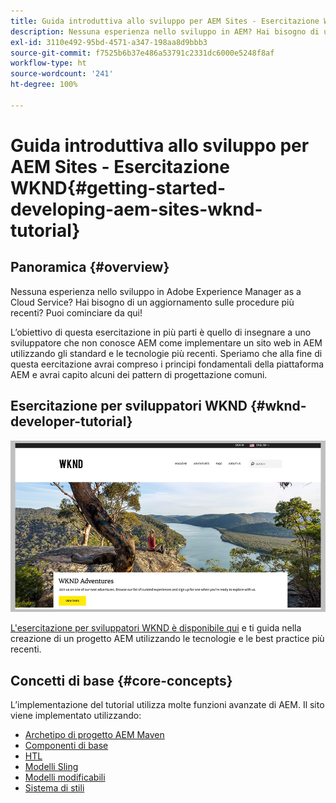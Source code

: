 ```yaml
---
title: Guida introduttiva allo sviluppo per AEM Sites - Esercitazione WKND
description: Nessuna esperienza nello sviluppo in AEM? Hai bisogno di un aggiornamento sulle best practice? Puoi cominciare da qui! L’obiettivo di questa esercitazione in più parti è quello di insegnare a uno sviluppatore che non conosce AEM come implementare un sito web in AEM utilizzando gli standard e le tecnologie più recenti.
exl-id: 3110e492-95bd-4571-a347-198aa8d9bbb3
source-git-commit: f7525b6b37e486a53791c2331dc6000e5248f8af
workflow-type: ht
source-wordcount: '241'
ht-degree: 100%

---
```


# Guida introduttiva allo sviluppo per AEM Sites - Esercitazione WKND{#getting-started-developing-aem-sites-wknd-tutorial}

## Panoramica {#overview}

Nessuna esperienza nello sviluppo in Adobe Experience Manager as a Cloud Service? Hai bisogno di un aggiornamento sulle procedure più recenti? Puoi cominciare da qui!

L’obiettivo di questa esercitazione in più parti è quello di insegnare a uno sviluppatore che non conosce AEM come implementare un sito web in AEM utilizzando gli standard e le tecnologie più recenti. Speriamo che alla fine di questa eercitazione avrai compreso i principi fondamentali della piattaforma AEM e avrai capito alcuni dei pattern di progettazione comuni.

## Esercitazione per sviluppatori WKND {#wknd-developer-tutorial}

![WKND](assets/wknd-tutorial-homepage.png)

[L&#39;esercitazione per sviluppatori WKND è disponibile qui](https://experienceleague.adobe.com/docs/experience-manager-learn/getting-started-wknd-tutorial-develop/overview.html?lang=it) e ti guida nella creazione di un progetto AEM utilizzando le tecnologie e le best practice più recenti.

## Concetti di base {#core-concepts}

L’implementazione del tutorial utilizza molte funzioni avanzate di AEM. Il sito viene implementato utilizzando:

* [Archetipo di progetto AEM Maven](https://experienceleague.adobe.com/docs/experience-manager-core-components/using/developing/archetype/overview.html?lang=it)
* [Componenti di base](https://experienceleague.adobe.com/docs/experience-manager-core-components/using/introduction.html?lang=it)
* [HTL](https://experienceleague.adobe.com/docs/experience-manager-htl/using/getting-started/getting-started.html?lang=it)
* [Modelli Sling](https://sling.apache.org/documentation/bundles/models.html)
* [Modelli modificabili](https://experienceleague.adobe.com/docs/experience-manager-learn/sites/page-authoring/template-editor-feature-video-use.html?lang=it)
* [Sistema di stili](https://experienceleague.adobe.com/docs/experience-manager-learn/sites/page-authoring/style-system-feature-video-use.html?lang=it)
